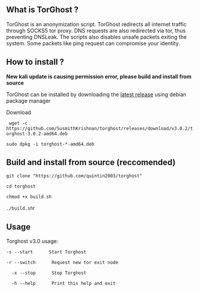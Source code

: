 ## What is TorGhost ?

TorGhost is an anonymization script. TorGhost redirects all internet traffic through SOCKS5 tor proxy. DNS requests are
also redirected via tor, thus preventing DNSLeak. The scripts also disables unsafe packets exiting the system. Some
packets like ping request can compromise your identity.

## How to install ?

**New kali update is causing permission error, please build and install from source**

TorGhost can be installed by downloading the [latest release](https://github.com/SusmithKrishnan/torghost/releases)
using debian package manager

Download

` wget -c https://github.com/SusmithKrishnan/torghost/releases/download/v3.0.2/torghost-3.0.2-amd64.deb`

`sudo dpkg -i torghost-*-amd64.deb`

## Build and install from source (reccomended)

`git clone "https://github.com/quintin2003/torghost"`

`cd torghost`

`chmod +x build.sh`

`./build.sh`r

## Usage

Torghost v3.0 usage:

`-s --start      Start Torghost`

`-r --switch      Request new tor exit node`

`  -x --stop      Stop Torghost`

`  -h --help      Print this help and exit`






